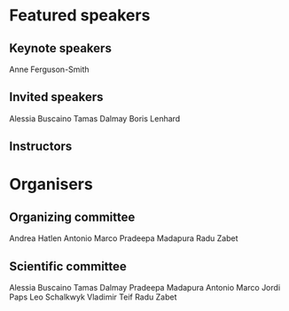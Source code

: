 # Featured speakers

## Keynote speakers

Anne Ferguson-Smith

## Invited speakers

Alessia Buscaino
Tamas Dalmay
Boris Lenhard

## Instructors


# Organisers


## Organizing committee

Andrea Hatlen
Antonio Marco
Pradeepa Madapura
Radu Zabet

## Scientific committee

Alessia Buscaino
Tamas Dalmay
Pradeepa Madapura
Antonio Marco
Jordi Paps
Leo Schalkwyk
Vladimir Teif
Radu Zabet
